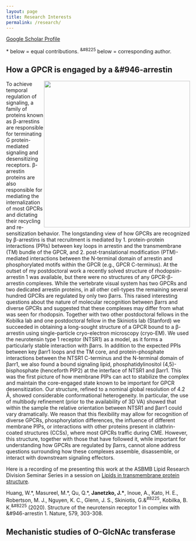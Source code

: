 ```yaml
---
layout: page
title: Research Interests
permalink: /research/
---
```


[Google Scholar Profile]([https://scholar.google.com/citations?user=MHNfkuUAAAAJ&hl=en&oi=ao](https://scholar.google.com/citations?user=a9nNtM8AAAAJ&hl=en))

\* below = equal contributions.
<sup>&#8225</sup> below = corresponding author.

## How a GPCR is engaged by a &#946-arrestin

<p>
<img src="https://jjanetzko.github.io/images/overall_EM_figure-01.png" style="float:right;width:400px;">
To achieve temporal regulation of signaling, a family of proteins known as &#946-arrestins are responsible for terminating G protein-mediated signaling and desensitizing receptors. &#946-arrestin proteins are also responsible for mediating the internalization of most GPCRs and dictating their recycling and re-sensitization behavior. The longstanding view of how GPCRs are recognized by &#946-arrestins is that recruitment is mediated by 1. protein-protein interactions (PPIs) between key loops in arrestin and the transmembrane (TM) bundle of the GPCR, and 2. post-translational modification (PTM)-mediated interactions between the N-terminal domain of arrestin and phosphorylated motifs within the GPCR (e.g., GPCR C-terminus). At the outset of my postdoctoral work a recently solved structure of rhodopsin-arrestin 1 was available, but there were no structures of any GPCR-&#946-arrestin complexes. While the vertebrate visual system has two GPCRs and two dedicated arrestin proteins, in all other cell-types the remaining several hundred GPCRs are regulated by only two &#946arrs. This raised interesting questions about the nature of molecular recognition between &#946arrs and diverse GPCRs and suggested that these complexes may differ from what was seen for rhodopsin. Together with two other postdoctoral fellows in the Kobilka lab and one postdoctoral fellow in the Skiniotis lab (Stanford) we succeeded in obtaining a long-sought structure of a GPCR bound to a &#946-arrestin using single-particle cryo-electron microscopy (cryo-EM). We used the neurotensin type 1 receptor (NTSR1) as a model, as it forms a particularly stable interaction with &#946arrs. In addition to the expected PPIs between key &#946arr1 loops and the TM core, and protein-phosphate interactions between the NTSR1 C-terminus and the N-terminal domain of &#946arr1, we also found a bound signaling lipid, phosphatidylinositol (4,5)-bisphosphate (henceforth PIP2) at the interface of NTSR1 and &#946arr1. This was the first picture of how membrane PIPs can act to stabilize the complex and maintain the core-engaged state known to be important for GPCR desensitization. Our structure, refined to a nominal global resolution of 4.2 &#8491, showed considerable conformational heterogeneity. In particular, the use of multibody refinement (prior to the availability of 3D VA) showed that within the sample the relative orientation between NTSR1 and &#946arr1 could vary dramatically. We reason that this flexibility may allow for recognition of diverse GPCRs, phosphorylation differences, the influence of different membrane PIPs, or interactions with other proteins present in clathrin-coated structures (CCSs), where most GPCRs traffic during CME. However, this structure, together with those that have followed it, while important for understanding how GPCRs are regulated by &#946arrs, cannot alone address questions surrounding how these complexes assemble, disassemble, or interact with downstream signaling effectors.
</p>

Here is a recording of me presenting this work at the ASBMB Lipid Research Division Seminar Series in a session on [Lipids in transmembrane protein structure](https://www.youtube.com/watch?v=hpJwu7iOS8Y&t=2253s&ab_channel=AmericanSocietyforBiochemistryandMolecularBiology%28ASBMB%29).

Huang, W.\*, Masureel, M.\*, Qu, Q.\*, **Janetzko, J.\***, Inoue, A., Kato, H. E., Robertson, M. J., Nguyen, K. C., Glenn, J. S., Skiniotis, G.&<sup>#8225</sup>, Kobilka, B. K.<sup>&#8225</sup> (2020). Structure of the neurotensin receptor 1 in complex with &#946-arrestin 1. Nature, 579, 303-308.

## Mechanistic studies of O-GlcNAc transferase
